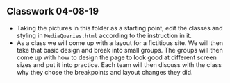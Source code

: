## Classwork 04-08-19

* Taking the pictures in this folder as a starting point, edit the classes and styling in `MediaQueries.html` according to the instruction in it. 
* As a class we will come up with a layout for a fictitious site. We will then take that basic design and break into small groups. The groups will then come up with how to design the page to look good at different screen sizes and put it into practice. Each team will then discuss with the class why they chose the breakpoints and layout changes they did. 